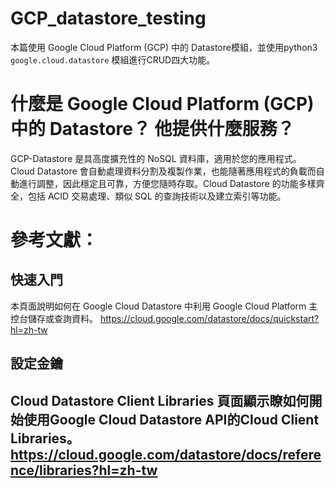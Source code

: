 # GCP_datastore_testing

本篇使用 Google Cloud Platform (GCP) 中的 Datastore模組，並使用python3 ```google.cloud.datastore``` 模組進行CRUD四大功能。



# 什麼是 Google Cloud Platform (GCP) 中的 Datastore？ 他提供什麼服務？
GCP-Datastore 是具高度擴充性的 NoSQL 資料庫，適用於您的應用程式。Cloud Datastore 會自動處理資料分割及複製作業，也能隨著應用程式的負載而自動進行調整，因此穩定且可靠，方便您隨時存取。Cloud Datastore 的功能多樣齊全，包括 ACID 交易處理、類似 SQL 的查詢技術以及建立索引等功能。


# 參考文獻：
## 快速入門 
本頁面說明如何在 Google Cloud Datastore 中利用 Google Cloud Platform 主控台儲存或查詢資料。
https://cloud.google.com/datastore/docs/quickstart?hl=zh-tw

## 設定金鑰
## Cloud Datastore Client Libraries 頁面顯示瞭如何開始使用Google Cloud Datastore API的Cloud Client Libraries。https://cloud.google.com/datastore/docs/reference/libraries?hl=zh-tw
